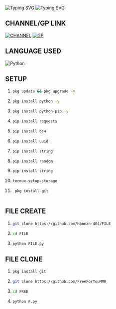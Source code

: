 ![Typing SVG](https://readme-typing-svg.herokuapp.com?font=Fira+Code&size=30&pause=1000&color=0216F7&random=false&width=435&lines=FREE+VERSION)
![Typing SVG](https://readme-typing-svg.herokuapp.com?font=Fira+Code&size=30&pause=1000&color=0216F7&random=false&width=435&lines=NOT+ALLOW+FOR+SELL)

## CHANNEL/GP LINK 
[![CHANNEL](https://img.shields.io/badge/-CHANNEL-red)](https://t.me/TOXIC_TERMUX)
[![GP](https://img.shields.io/badge/-GP-green)](https://t.me/+I7kp4hy1Q1c0Zjhl)


## LANGUAGE USED
![Python](https://img.shields.io/badge/-Python-blue?logo=python&logoColor=blue)


## SETUP 

1. 
    ```sh
    pkg update && pkg upgrade -y
    ```

2. 
    ```sh
    pkg install python -y 
    ```

3. 
    ```sh
    pkg install python-pip -y
    ```

4. 
    ```sh
    pip install requests 
    ```
    
5. 
    ```sh
    pip install bs4
    ```

6. 
    ```sh
    pip install uuid
    ```

7. 
    ```sh
    pip install string' 
    ```

8. 
    ```sh
    pip install random 
    ```
        
9. 
    ```sh
    pip install string 
    ```

10. 
    ```sh
    termux-setup-storage 
    ```

11. 
    ```sh
     pkg install git
     
    ```
                


## FILE CREATE

1. 
    ```sh
    git clone https://github.com/Hannan-404/FILE
    ```

2. 
    ```sh
    cd FILE 
    ```

3. 
    ```sh
    python FILE.py
    ```




    
## FILE CLONE

1. 
    ```sh
    pkg install git
    ```

2. 
    ```sh
    git clone https://github.com/FreeForYouMMR
    ```

3. 
    ```sh
    cd FREE
    ```

4. 
    ```sh
    python F.py
    ```


